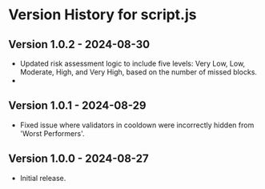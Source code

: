 # Version History for script.js

## Version 1.0.2 - 2024-08-30
- Updated risk assessment logic to include five levels: Very Low, Low, Moderate, High, and Very High, based on the number of missed blocks.
- 
## Version 1.0.1 - 2024-08-29
- Fixed issue where validators in cooldown were incorrectly hidden from 'Worst Performers'.

## Version 1.0.0 - 2024-08-27
- Initial release.
